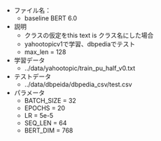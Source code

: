 - ファイル名：
    - baseline BERT 6.0
- 説明
    - クラスの仮定をthis text is クラス名にした場合
    - yahootopicv1で学習、dbpediaでテスト
    - max_len = 128
- 学習データ
    - ../data/yahootopic/train_pu_half_v0.txt
- テストデータ
    - ../data/dbpeida/dbpedia_csv/test.csv
- パラメータ
    - BATCH_SIZE = 32
    - EPOCHS = 20
    - LR = 5e-5
    - SEQ_LEN = 64
    - BERT_DIM = 768
